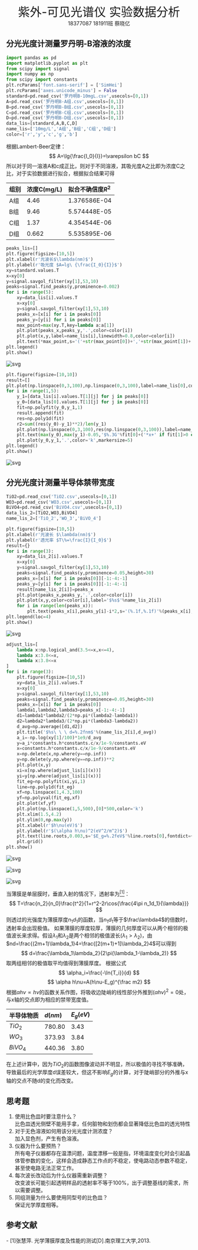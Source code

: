 <div align='center' ><font size=6>紫外-可见光谱仪 实验数据分析</font></div>

<center>18377087 181911班 蔡晓亿</center>

## 分光光度计测量罗丹明-B溶液的浓度


```python
import pandas as pd
import matplotlib.pyplot as plt
from scipy import signal
import numpy as np
from scipy import constants
plt.rcParams['font.sans-serif'] = ['SimHei']
plt.rcParams['axes.unicode_minus'] = False
standard=pd.read_csv('罗丹明B-10mgL.csv',usecols=[0,1])
A=pd.read_csv('罗丹明B-A组.csv',usecols=[0,1])
B=pd.read_csv('罗丹明B-B组.csv',usecols=[0,1])
C=pd.read_csv('罗丹明B-C组.csv',usecols=[0,1])
D=pd.read_csv('罗丹明B-D组.csv',usecols=[0,1])
data_lis=[standard,A,B,C,D]
name_lis=['10mg/L','A组','B组','C组','D组']
color=['r','y','c','g','b']
```

根据Lambert-Beer定律：
$$
A=\lg{\frac{I_0}{I}}=\varepsilon bC
$$
所以对于同一溶液A和c成正比，则对于不同溶液，其吸光度A之比即为浓度C之比，对于实验数据进行拟合，根据拟合结果可得 

|组别|浓度C(mg/L)|拟合不确信度$R^2$|
|:-|:-|:-|
|A组|4.46|1.376586E-04|
|B组|9.46|5.574448E-05|
|C组|1.37|4.354544E-06|
|D组|0.662|5.535895E-06|


```python
peaks_lis=[]
plt.figure(figsize=[10,5])
plt.xlabel(r'光波长$\lambda(nm)$')
plt.ylabel(r'吸光度 $A=lg\ {\frac{I_0}{I}}$')
xy=standard.values.T
x=xy[0]
y=signal.savgol_filter(xy[1],53,10)
peaks=signal.find_peaks(y,prominence=0.002)
for i in range(5):
    xy=data_lis[i].values.T
    x=xy[0]
    y=signal.savgol_filter(xy[1],53,10)
    peaks_x=[x[i] for i in peaks[0]]
    peaks_y=[y[i] for i in peaks[0]]
    max_point=max(xy.T,key=lambda a:a[1])
    plt.plot(peaks_x,peaks_y,'.',color=color[i])
    plt.plot(x,y,label=name_lis[i],linewidth=0.8,color=color[i])
    plt.text(*max_point,s='('+str(max_point[0])+','+str(max_point[1])+')')
plt.legend()
plt.show()
```


    
![svg](Fenguang_files/Fenguang_4_0.svg)
    



```python
plt.figure(figsize=[10,10])
result=[]
plt.plot(np.linspace(0,3,100),np.linspace(0,3,100),label=name_lis[0],color=color[0])
for i in range(1,5):
    y_1=[data_lis[i].values.T[1][j] for j in peaks[0]]
    y_0=[data_lis[0].values.T[1][j] for j in peaks[0]]
    fit=np.polyfit(y_0,y_1,1)
    result.append(fit)
    res=np.poly1d(fit)
    r2=sum((res(y_0)-y_1)**2)/len(y_1)
    plt.plot(np.linspace(0,3,100),res(np.linspace(0,3,100)),label=name_lis[i]+' '*5+'$R^2='+'%E'%r2+'$',color=color[i])
    plt.text(max(y_0),max(y_1)-0.05,'$%.3G'%fit[0]+('*x+' if fit[1]>0 else '*x')+'%.3G'%fit[1]+'$')
    plt.plot(y_0,y_1,'.',color='k',markersize=5)
plt.legend()
plt.show()
```


    
![svg](Fenguang_files/Fenguang_5_0.svg)
    


## 分光光度计测量半导体禁带宽度


```python
TiO2=pd.read_csv('TiO2.csv',usecols=[0,1])
WO3=pd.read_csv('WO3.csv',usecols=[0,1])
BiVO4=pd.read_csv('BiVO4.csv',usecols=[0,1])
data_lis_2=[TiO2,WO3,BiVO4]
name_lis_2=['TiO_2','WO_3','BiVO_4']
```


```python
plt.figure(figsize=[10,5])
plt.xlabel(r'光波长 $\lambda(nm)$')
plt.ylabel(r'透光率 $T\%=\frac{I}{I_0}$')
result={}
for i in range(3):
    xy=data_lis_2[i].values.T
    x=xy[0]
    y=signal.savgol_filter(xy[1],53,10)
    peaks=signal.find_peaks(y,prominence=0.05,height=30)
    peaks_x=[x[i] for i in peaks[0]][-1:-4:-1]
    peaks_y=[y[i] for i in peaks[0]][-1:-4:-1]
    result[name_lis_2[i]]=peaks_x
    plt.plot(peaks_x,peaks_y,'.',color=color[i])
    plt.plot(x,y,color=color[i],label='$%s$'%name_lis_2[i])
    for i in range(len(peaks_x)):
        plt.text(peaks_x[i],peaks_y[i]-i*2,s='(%.1f,%.1f)'%(peaks_x[i],peaks_y[i]))
plt.legend(loc=4)
plt.show()
```


    
![svg](Fenguang_files/Fenguang_8_0.svg)
    



```python
adjust_lis=[
    lambda x:np.logical_and(3.5<=x,x<=4),
    lambda x:3.8<=x,
    lambda x:3.8<=x
]
for i in range(3):
    plt.figure(figsize=[10,5])
    xy=data_lis_2[i].values.T
    x=xy[0]
    y=signal.savgol_filter(xy[1],53,10)
    peaks=signal.find_peaks(y,prominence=0.05,height=30)
    peaks_x=[x[i] for i in peaks[0]]
    lambda1,lambda2,lambda3=peaks_x[-1:-4:-1]
    d1=lambda1*lambda2/(2*np.pi*(lambda2-lambda1))
    d2=lambda2*lambda3/(2*np.pi*(lambda3-lambda2))
    d_avg=np.average([d1,d2])
    plt.title('$%s\ \ \ d=%.2fnm$'%(name_lis_2[i],d_avg))
    a_i=-np.log(xy[1]/100)*1e9/d_avg
    y=a_i*constants.h*constants.c/x/1e-9/constants.eV
    x=constants.h*constants.c/x/1e-9/constants.eV
    x=np.delete(x,np.where(y==np.inf))
    y=np.delete(y,np.where(y==np.inf))**2
    plt.plot(x,y)
    xi=x[np.where(adjust_lis[i](x))]
    yi=y[np.where(adjust_lis[i](x))]
    fit_eg=np.polyfit(xi,yi,1)
    line=np.poly1d(fit_eg)
    xf=np.linspace(1,4.3,100)
    yf=np.polyval(fit_eg,xf)
    plt.plot(xf,yf)
    plt.plot(np.linspace(1,5,500),[0]*500,color='k')
    plt.xlim(1.5,4.2)
    plt.ylim(0,np.max(y))
    plt.xlabel(r'$h\nu(eV)$')
    plt.ylabel(r'$(\alpha h\nu)^2(eV^2/m^2)$')
    plt.text(line.roots,0.003,s='$E_g=%.2feV$'%line.roots[0],fontdict={'size':15})
    plt.grid()
plt.show()
```


    
![svg](Fenguang_files/Fenguang_9_0.svg)
    



    
![svg](Fenguang_files/Fenguang_9_1.svg)
    



    
![svg](Fenguang_files/Fenguang_9_2.svg)
    


当薄膜是单层膜时，垂直入射的情况下，透射率为[<sup>[1]</sup>](#refer-anchor-1)：
$$
T=\frac{n_2}{n_0}\frac{t^2}{1+r^2-2r\cos{\frac{4\pi n_1d_1}{\lambda}}}
$$
则透过的光强度为薄膜厚度$n_1d_1$的函数，当$n_1d_1$等于$\frac\lambda4$的倍数时，透射率会出现极值。
如果薄膜的厚度较厚，薄膜的几何厚度可以从两个相邻的极值波长来求得。假设$\lambda_1$和$\lambda_2$是两个相邻的极值波长$(\lambda_1>\lambda_2)$，由$nd=\frac{(2m+1)\lambda_1}4=\frac{[2(m+1)+1]\lambda_2}4$可以得到
$$
d=\frac{\lambda_1\lambda_2}{2\pi(\lambda_1-\lambda_2)}
$$
取两组相邻的极值取平均值得到薄膜厚度。
根据公式
$$
\alpha_i=\frac{-\ln{T_i}}{d}
$$
$$
\alpha h\nu=A(h\nu-E_g)^{\frac m2}
$$
根据$\alpha h \nu\varpropto h\nu$的函数关系作图，将吸收边陡峭的线性部分外推到$(\alpha h \nu)^2=0$处，与x轴的交点即为相应的禁带宽度值。

|半导体物质|$d(nm)$|$E_g(eV)$|
|:----|:---|:---|
|$TiO_2$|780.80|3.43|
|$WO_3$|373.93|3.84|
|$BiVO_4$|440.36|3.80|

在上述计算中，因为$TiO_2$的函数图像波动并不明显，所以极值的寻找不够准确，导致最后的光学厚度d误差较大，但这不影响$E_g$的计算，对于陡峭部分的外推与x轴的交点不随d的变化而改变。

## 思考题
1. 使用比色皿时要注意什么？  
    比色皿透光侧壁不能用手拿，任何脏物和划伤都会显著降低比色皿的透光特性
2. 对于无色溶液如何用该分光光度计测浓度？  
    加入显色剂，产生有色溶液。
3. 仪器为什么要预热？  
    所有电子仪器都存在温漂问题，温度漂移一般是指，环境温度变化时会引起晶体管参数的变化，这样会造成静态工作点的不稳定，使电路动态参数不稳定，甚至使电路无法正常工作。
4. 每次波长改动后为什么仪器需重新调整？  
    改变波长可能引起透明样品的透射率不等于100%，出于调整基线的需求，所以需要调整。
5. 同组测量为什么要使用同型号的比色皿？  
    保证光学厚度相等。

## 参考文献
<div id="refer-anchor-1"></div>- [1]张慧萍. 光学薄膜厚度及性能的测试[D].南京理工大学,2013.

